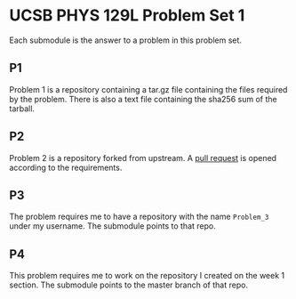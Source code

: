 # UCSB PHYS 129L Problem Set 1

Each submodule is the answer to a problem in this problem set.

## P1

Problem 1 is a repository containing a tar.gz file containing the files required by the problem.
There is also a text file containing the sha256 sum of the tarball.

## P2

Problem 2 is a repository forked from upstream.
A [pull request](https://github.com/Physics-129AL/P2/pull/1) is opened according to the requirements.

## P3

The problem requires me to have a repository with the name `Problem_3` under my username.
The submodule points to that repo.

## P4

This problem requires me to work on the repository I created on the week 1 section.
The submodule points to the master branch of that repo.
